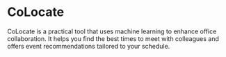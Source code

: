 # CoLocate
CoLocate is a practical tool that uses machine learning to enhance office collaboration. It helps you find the best times to meet with colleagues and offers event recommendations tailored to your schedule.
